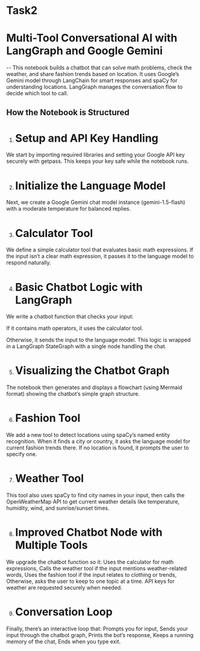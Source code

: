 # Task2

# Multi-Tool Conversational AI with LangGraph and Google Gemini
-- This notebook builds a chatbot that can solve math problems, check the weather, and share fashion trends based on location. It uses Google’s Gemini model through LangChain for smart responses and spaCy for understanding locations. LangGraph manages the conversation flow to decide which tool to call.

## How the Notebook is Structured

1. # Setup and API Key Handling
We start by importing required libraries and setting your Google API key securely with getpass. This keeps your key safe while the notebook runs.

2. # Initialize the Language Model
Next, we create a Google Gemini chat model instance (gemini-1.5-flash) with a moderate temperature for balanced replies.

3. # Calculator Tool
We define a simple calculator tool that evaluates basic math expressions. If the input isn’t a clear math expression, it passes it to the language model to respond naturally.

4. # Basic Chatbot Logic with LangGraph
We write a chatbot function that checks your input:

If it contains math operators, it uses the calculator tool.

Otherwise, it sends the input to the language model.
This logic is wrapped in a LangGraph StateGraph with a single node handling the chat.

5. # Visualizing the Chatbot Graph
The notebook then generates and displays a flowchart (using Mermaid format) showing the chatbot’s simple graph structure.

6. # Fashion Tool
We add a new tool to detect locations using spaCy’s named entity recognition. When it finds a city or country, it asks the language model for current fashion trends there. If no location is found, it prompts the user to specify one.

7. # Weather Tool
This tool also uses spaCy to find city names in your input, then calls the OpenWeatherMap API to get current weather details like temperature, humidity, wind, and sunrise/sunset times.

8. # Improved Chatbot Node with Multiple Tools
We upgrade the chatbot function so it:
Uses the calculator for math expressions,
Calls the weather tool if the input mentions weather-related words,
Uses the fashion tool if the input relates to clothing or trends,
Otherwise, asks the user to keep to one topic at a time.
API keys for weather are requested securely when needed.

9. # Conversation Loop
Finally, there’s an interactive loop that:
Prompts you for input,
Sends your input through the chatbot graph,
Prints the bot’s response,
Keeps a running memory of the chat,
Ends when you type exit.


